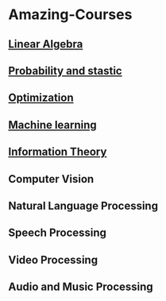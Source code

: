 # Amazing-Courses
## [Linear Algebra](https://github.com/badripatro/Amazing-Courses/blob/master/Amazing%20Linear%20Algebra)
## [Probability and stastic](https://github.com/badripatro/Amazing-Courses/blob/master/Amazing_Probability_Stastic.md)
## [Optimization](https://github.com/badripatro/Amazing-Courses/edit/master/Amazing_optimization.md)
## [Machine learning](https://github.com/badripatro/Amazing-Courses/blob/master/Amazing_Machine_Learning.md)
## [Information Theory](https://github.com/badripatro/Amazing-Courses/blob/master/Amazing_Information_Theory.md)
## Computer Vision
## Natural Language Processing
## Speech Processing
## Video Processing
## Audio and Music Processing
